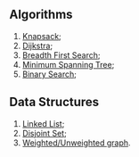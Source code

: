 ## Algorithms

1. [Knapsack](https://en.wikipedia.org/wiki/Knapsack_problem);
2. [Dijkstra](https://en.wikipedia.org/wiki/Dijkstra%27s_algorithm);
3. [Breadth First Search](https://en.wikipedia.org/wiki/Breadth-first_search);
4. [Minimum Spanning Tree](https://en.wikipedia.org/wiki/Minimum_spanning_tree);
5. [Binary Search](https://en.wikipedia.org/wiki/Binary_search_algorithm);

## Data Structures

1. [Linked List](https://en.wikipedia.org/wiki/Linked_list);
2. [Disjoint Set](https://en.wikipedia.org/wiki/Disjoint-set_data_structure);
3. [Weighted/Unweighted graph](https://en.wikipedia.org/wiki/Graph_\(discrete_mathematics\)).
